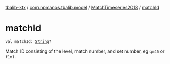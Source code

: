 [tbalib-ktx](../../index.md) / [com.npmanos.tbalib.model](../index.md) / [MatchTimeseries2018](index.md) / [matchId](./match-id.md)

# matchId

`val matchId: `[`String`](https://kotlinlang.org/api/latest/jvm/stdlib/kotlin/-string/index.html)`?`

Match ID consisting of the level, match number, and set number, eg `qm45` or `f1m1`.


